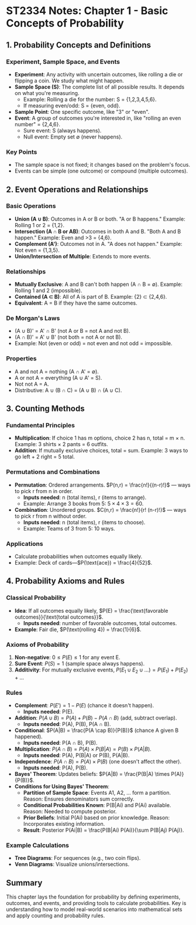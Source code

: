 # ST2334 Notes: Chapter 1 - Basic Concepts of Probability

## 1. Probability Concepts and Definitions

### Experiment, Sample Space, and Events
- **Experiment**: Any activity with uncertain outcomes, like rolling a die or flipping a coin. We study what might happen.
- **Sample Space (S)**: The complete list of all possible results. It depends on what you're measuring.
  - Example: Rolling a die for the number: S = {1,2,3,4,5,6}.
  - If measuring even/odd: S = {even, odd}.
- **Sample Point**: One specific outcome, like "3" or "even".
- **Event**: A group of outcomes you're interested in, like "rolling an even number" = {2,4,6}.
  - Sure event: S (always happens).
  - Null event: Empty set ∅ (never happens).

### Key Points
- The sample space is not fixed; it changes based on the problem's focus.
- Events can be simple (one outcome) or compound (multiple outcomes).

## 2. Event Operations and Relationships

### Basic Operations
- **Union (A ∪ B)**: Outcomes in A or B or both. "A or B happens." Example: Rolling 1 or 2 = {1,2}.
- **Intersection (A ∩ B or AB)**: Outcomes in both A and B. "Both A and B happen." Example: Even and >3 = {4,6}.
- **Complement (A')**: Outcomes not in A. "A does not happen." Example: Not even = {1,3,5}.
- **Union/Intersection of Multiple**: Extends to more events.

### Relationships
- **Mutually Exclusive**: A and B can't both happen (A ∩ B = ∅). Example: Rolling 1 and 2 (impossible).
- **Contained (A ⊂ B)**: All of A is part of B. Example: {2} ⊂ {2,4,6}.
- **Equivalent**: A = B if they have the same outcomes.

### De Morgan's Laws
- (A ∪ B)' = A' ∩ B' (not A or B = not A and not B).
- (A ∩ B)' = A' ∪ B' (not both = not A or not B).
- Example: Not (even or odd) = not even and not odd = impossible.

### Properties
- A and not A = nothing (A ∩ A' = ∅).
- A or not A = everything (A ∪ A' = S).
- Not not A = A.
- Distributive: A ∪ (B ∩ C) = (A ∪ B) ∩ (A ∪ C).

## 3. Counting Methods

### Fundamental Principles
- **Multiplication**: If choice 1 has m options, choice 2 has n, total = m × n. Example: 3 shirts × 2 pants = 6 outfits.
- **Addition**: If mutually exclusive choices, total = sum. Example: 3 ways to go left + 2 right = 5 total.

### Permutations and Combinations
- **Permutation**: Ordered arrangements. $P(n,r) = \frac{n!}{(n-r)!}$ — ways to pick r from n in order.
  - **Inputs needed**: n (total items), r (items to arrange).
  - Example: Arrange 3 books from 5: $5 \times 4 \times 3 = 60$.
- **Combination**: Unordered groups. $C(n,r) = \frac{n!}{r! (n-r)!}$ — ways to pick r from n without order.
  - **Inputs needed**: n (total items), r (items to choose).
  - Example: Teams of 3 from 5: 10 ways.

### Applications
- Calculate probabilities when outcomes equally likely.
- Example: Deck of cards—$P(\text{ace}) = \frac{4}{52}$.

## 4. Probability Axioms and Rules

### Classical Probability
- **Idea**: If all outcomes equally likely, $P(E) = \frac{\text{favorable outcomes}}{\text{total outcomes}}$.
  - **Inputs needed**: number of favorable outcomes, total outcomes.
- **Example**: Fair die, $P(\text{rolling 4}) = \frac{1}{6}$.

### Axioms of Probability
1. **Non-negative**: $0 \leq P(E) \leq 1$ for any event E.
2. **Sure Event**: $P(S) = 1$ (sample space always happens).
3. **Additivity**: For mutually exclusive events, $P(E_1 \cup E_2 \cup \dots) = P(E_1) + P(E_2) + \dots$

### Rules
- **Complement**: $P(E') = 1 - P(E)$ (chance it doesn't happen).
  - **Inputs needed**: P(E).
- **Addition**: $P(A \cup B) = P(A) + P(B) - P(A \cap B)$ (add, subtract overlap).
  - **Inputs needed**: P(A), P(B), P(A ∩ B).
- **Conditional**: $P(A|B) = \frac{P(A \cap B)}{P(B)}$ (chance A given B happened).
  - **Inputs needed**: P(A ∩ B), P(B).
- **Multiplication**: $P(A \cap B) = P(A) \times P(B|A) = P(B) \times P(A|B)$.
  - **Inputs needed**: P(A), P(B|A) or P(B), P(A|B).
- **Independence**: $P(A \cap B) = P(A) \times P(B)$ (one doesn't affect the other).
  - **Inputs needed**: P(A), P(B).
- **Bayes' Theorem**: Updates beliefs: $P(A|B) = \frac{P(B|A) \times P(A)}{P(B)}$.
- **Conditions for Using Bayes' Theorem**:
  - **Partition of Sample Space**: Events A1, A2, ... form a partition. Reason: Ensures denominators sum correctly.
  - **Conditional Probabilities Known**: P(B|Ai) and P(Ai) available. Reason: Needed to compute posterior.
  - **Prior Beliefs**: Initial P(Ai) based on prior knowledge. Reason: Incorporates existing information.
  - **Result**: Posterior P(Ai|B) = \frac{P(B|Ai) P(Ai)}{\sum P(B|Aj) P(Aj)}.

### Example Calculations
- **Tree Diagrams**: For sequences (e.g., two coin flips).
- **Venn Diagrams**: Visualize unions/intersections.

## Summary
This chapter lays the foundation for probability by defining experiments, outcomes, and events, and providing tools to calculate probabilities. Key is understanding how to model real-world scenarios into mathematical sets and apply counting and probability rules.